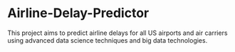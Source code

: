 # Airline-Delay-Predictor
This project aims to predict airline delays for all US airports and air carriers using advanced data science techniques and big data technologies.
